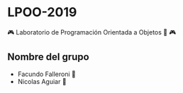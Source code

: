 # LPOO-2019
🎮 Laboratorio de Programación Orientada a Objetos  🤘	🎮

## Nombre del grupo

+ Facundo Falleroni 🤘
+ Nicolas Aguiar 🤙
